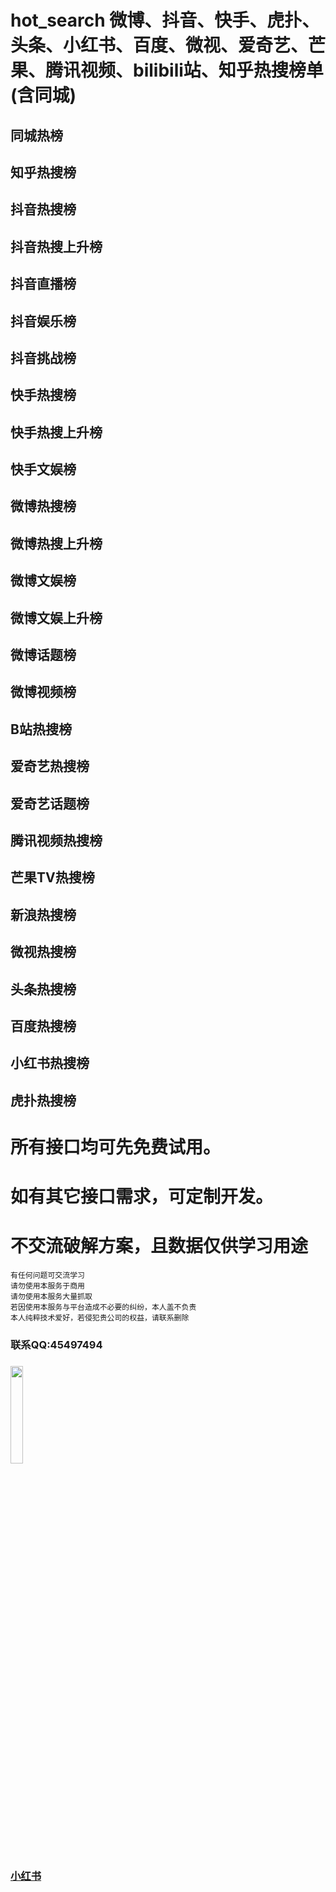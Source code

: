 # hot_search  微博、抖音、快手、虎扑、头条、小红书、百度、微视、爱奇艺、芒果、腾讯视频、bilibili站、知乎热搜榜单(含同城)    
  
## 同城热榜   
## 知乎热搜榜
## 抖音热搜榜
## 抖音热搜上升榜
## 抖音直播榜
## 抖音娱乐榜
## 抖音挑战榜
## 快手热搜榜
## 快手热搜上升榜
## 快手文娱榜
## 微博热搜榜
## 微博热搜上升榜
## 微博文娱榜
## 微博文娱上升榜
## 微博话题榜
## 微博视频榜
## B站热搜榜
## 爱奇艺热搜榜
## 爱奇艺话题榜
## 腾讯视频热搜榜
## 芒果TV热搜榜
## 新浪热搜榜
## 微视热搜榜
## 头条热搜榜
## 百度热搜榜
## 小红书热搜榜
## 虎扑热搜榜


# 所有接口均可先免费试用。
# 如有其它接口需求，可定制开发。
# 不交流破解方案，且数据仅供学习用途

```
有任何问题可交流学习  
请勿使用本服务于商用   
请勿使用本服务大量抓取   
若因使用本服务与平台造成不必要的纠纷，本人盖不负责  
本人纯粹技术爱好，若侵犯贵公司的权益，请联系删除
``` 

### 联系QQ:45497494
###
<img src="https://qr.api.cli.im/newqr/create?data=https%253A%252F%252Fqm.qq.com%252Fcgi-bin%252Fqm%252Fqr%253Fk%253DgsXU_14bQsI8BdSevrFzHU7vIYnRCnFQ%2526noverify%253D0&level=H&transparent=false&bgcolor=%23FFFFFF&forecolor=%23000000&blockpixel=12&marginblock=1&logourl=&logoshape=no&size=500&kid=cliim&key=211db538a2ba8c28441f5d952fe165db" width="20%">

### [小红书](https://github.com/canglingzhiyue/xiaohongshu)



